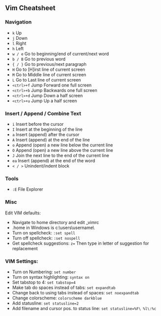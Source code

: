 ## Vim Cheatsheet
### Navigation
+ ```k``` Up
+ ```j``` Down
+ ```l``` Right
+ ```h``` Left
+ ```w / e``` Go to beginning/end of current/next word
+ ```b / B``` Go to previous word
+ ```{ / }``` Go to previous/next paragraph
+ ```H``` Go to [H]irst line of current screen
+ ```M``` Go to Middle line of current screen
+ ```L``` Go to Last line of current screen
+ ```<ctrl>+f``` Jump Forward one full screen
+ ```<ctrl>+b``` Jump Backwards one full screen
+ ```<ctrl>+d``` Jump Down a half screen
+ ```<ctrl>+u``` Jump Up a half screen

### Insert / Append / Combine Text
+ ```i``` Insert before the cursor
+ ```I``` Insert at the beginning of the line
+ ```a``` Insert (append) after the cursor
+ ```A``` Insert (append) at the end of the line
+ ```o``` Append (open) a new line below the current line
+ ```O``` Append (open) a new line above the current line
+ ```J``` Join the next line to the end of the current line
+ ```ea``` Insert (append) at the end of the word 
+ ```< / >``` Unindent/indent block


### Tools
+ ```:E``` File Explorer

### Misc
Edit VIM defaults:
+ Navigate to home directory and edit _vimrc
+ .home in Windows is c:\users\username\
+ Turn on spellcheck: ```:set spell```
+ Turn off spellcheck: ```:set nospell```
+ Get spellcheck suggestions: ```z=``` Then type in letter of suggestion for replacement

### VIM Settings:
+ Turn on Numbering: ```set number```
+ Turn on syntax highlighting: ```syntax on```
+ Set tabstop to 4: ```set tabstop=4```
+ Make tab do spaces instead of tabs: ```set expandtab```
+ Change back to using tabs instead of spaces: ```set noexpandtab```
+ Change colorscheme: ```colorscheme darkblue```
+ Add statusline: ```set statusline=2```
+ Add filename and cursor pos. to status line: ```set statusline=%F\ %l\:%c```
